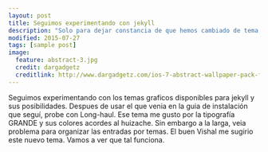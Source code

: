 ```yaml
---
layout: post
title: Seguimos experimentando con jekyll
description: "Solo para dejar constancia de que hemos cambiado de tema varias veces"
modified: 2015-07-27
tags: [sample post]
image:
  feature: abstract-3.jpg
  credit: dargadgetz
  creditlink: http://www.dargadgetz.com/ios-7-abstract-wallpaper-pack-for-iphone-5-and-ipod-touch-retina/
---
```


Seguimos experimentando con los temas graficos disponibles para jekyll y sus posibilidades. Despues de usar el que venia en la guia de instalación que seguí, probe con Long-haul. Ese tema me gusto por la tipografía GRANDE y sus colores acordes al huizache. Sin embargo a la larga, veia problema para organizar las entradas por temas. El buen Vishal me sugirio este nuevo tema. Vamos a ver que tal funciona.

